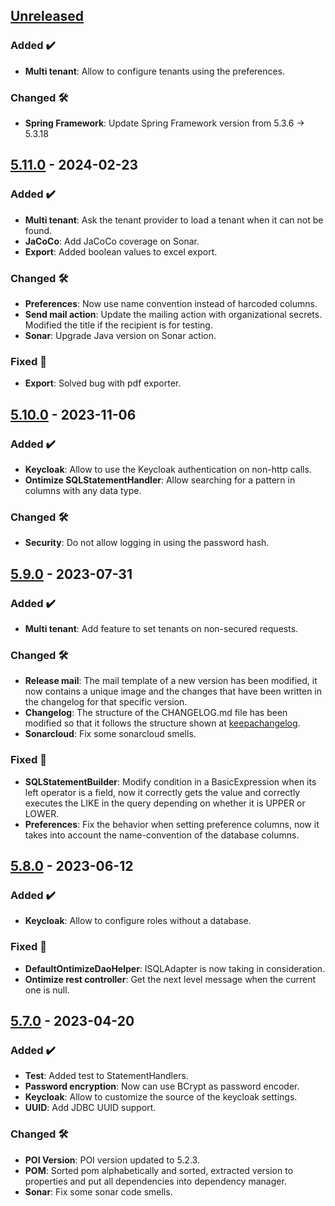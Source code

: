 <!-- ## [Unreleased] -->
<!-- ### Breaking changes ⚠>
<!-- ### Added ✔️-->
<!-- ### Changed 🛠️-->
<!-- ### Deprecated 🛑-->
<!-- ### Removed 🗑️-->
<!-- ### Fixed 🐛-->
<!-- ### Security 🛡️-->

## [Unreleased]
### Added ✔️
* **Multi tenant**: Allow to configure tenants using the preferences.
### Changed 🛠️
* **Spring Framework**: Update Spring Framework version from 5.3.6 → 5.3.18 
## [5.11.0] - 2024-02-23
### Added ✔️
* **Multi tenant**: Ask the tenant provider to load a tenant when it can not be found.
* **JaCoCo**: Add JaCoCo coverage on Sonar.
* **Export**: Added boolean values to excel export.
### Changed 🛠️
* **Preferences**: Now use name convention instead of harcoded columns.
* **Send mail action**: Update the mailing action with organizational secrets. Modified the title if the recipient is for testing.
* **Sonar**: Upgrade Java version on Sonar action.
### Fixed 🐛
* **Export**: Solved bug with pdf exporter.
## [5.10.0] - 2023-11-06
### Added ✔️
* **Keycloak**: Allow to use the Keycloak authentication on non-http calls.
* **Ontimize SQLStatementHandler**: Allow searching for a pattern in columns with any data type.
### Changed 🛠️
* **Security**: Do not allow logging in using the password hash.
## [5.9.0] - 2023-07-31
### Added ✔️
* **Multi tenant**: Add feature to set tenants on non-secured requests.
### Changed 🛠️
* **Release mail**: The mail template of a new version has been modified, it now contains a unique image and the changes that have been written in the changelog for that specific version.
* **Changelog**: The structure of the CHANGELOG.md file has been modified so that it follows the structure shown at  [keepachangelog](https://keepachangelog.com/).
* **Sonarcloud**: Fix some sonarcloud smells.
### Fixed 🐛
* **SQLStatementBuilder**: Modify condition in a BasicExpression when its left operator is a field, now it correctly gets the value and correctly executes the LIKE in the query depending on whether it is UPPER or LOWER.
* **Preferences**: Fix the behavior when setting preference columns, now it takes into account the name-convention of the database columns.
## [5.8.0] - 2023-06-12
### Added ✔️
* **Keycloak**: Allow to configure roles without a database.
### Fixed 🐛
* **DefaultOntimizeDaoHelper**: ISQLAdapter is now taking in consideration.
* **Ontimize rest controller**: Get the next level message when the current one is null.
## [5.7.0] - 2023-04-20
### Added ✔️
* **Test**: Added test to StatementHandlers.
* **Password encryption**: Now can use BCrypt as password encoder.
* **Keycloak**: Allow to customize the source of the keycloak settings.
* **UUID**: Add JDBC UUID support.
### Changed 🛠️
* **POI Version**: POI version updated to 5.2.3.
* **POM**: Sorted pom alphabetically and sorted, extracted version to properties and put all dependencies into dependency manager.
* **Sonar**: Fix some sonar code smells.

[unreleased]: https://github.com/ontimize/ontimize-jee/compare/5.11.0...HEAD
[5.11.0]: https://github.com/ontimize/ontimize-jee/compare/5.10.0...5.11.0
[5.10.0]: https://github.com/ontimize/ontimize-jee/compare/5.9.0...5.10.0
[5.9.0]: https://github.com/ontimize/ontimize-jee/compare/5.8.0...5.9.0
[5.8.0]: https://github.com/ontimize/ontimize-jee/compare/5.7.0...5.8.0
[5.7.0]: https://github.com/ontimize/ontimize-jee/compare/5.6.0...5.7.0
